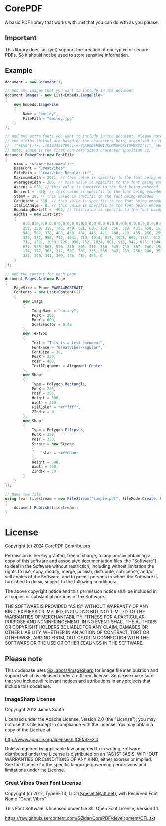 # CorePDF
A basic PDF library that works with .net that you can do with as you please.

## Important
This library does not (yet) support the creation of encrypted or secure PDFs. So it should not be used
to store sensitive information. 

## Example
``` csharp
document = new Document();

// Add any images that you want to include in the document
document.Images = new List<Embeds.ImageFile>
{
    new Embeds.ImageFile
    {
        Name = "smiley",
        FilePath = "smiley.jpg"
    }
};

// Add any extra fonts you want to include in the document. Please note that 
// the widths (below) are based on the characters being organised in the ASCII order (see next line)
//  !"#$%&'()*+,-./0123456789:;<=>?@ABCDEFGHIJKLMNOPQRSTUVWXYZ[\]^_`abcdefghijklmnopqrstuvwxyz{|}~
// note: space is the first non-zero sized character (position 32)
document.EmbedFont(new FontFile
{
    Name = "GreatVibes-Regular",
    BaseFont = "GreatVibes",
    FilePath = "GreatVibes-Regular.ttf",
    MaximumWidth = 2031, // this value is specific to the font being embeded
    AverageWidth = 286, // this value is specific to the font being embeded
    Ascent = 851, // this value is specific to the font being embeded
    Descent = -400, // this value is specific to the font being embeded
    StemV = 28, // this value is specific to the font being embeded
    CapHeight = 850, // this value is specific to the font being embeded
    ItalicAngle = 0, // this value is specific to the font being embeded
    BoundingBoxLeft = -402, // this value is specific to the font being embeded
    Widths = new List<int>
    {
        0,0,0,0,0,0,0,0,0,0,0,0,0,0,0,0,0,0,0,0,0,0,0,0,0,0,0,0,0,0,0,0,
        259, 350, 318, 746, 449, 621, 606, 158, 350, 518, 431, 458, 153, 406, 208,
        548, 502, 378, 488, 458, 464, 445, 421, 488, 420, 435, 256, 255, 329, 458,
        329, 382, 956, 712, 1041, 710, 1014, 815, 1048, 699, 1381, 912, 966, 1144,
        712, 1329, 1039, 726, 890, 752, 1024, 901, 918, 942, 975, 1344, 807, 959,
        677, 585, 867, 556, 370, 806, 211, 350, 345, 260, 367, 246, 198, 392, 332,
        174, 177, 363, 212, 507, 335, 335, 336, 342, 260, 256, 200, 357, 262, 476,
        333, 399, 341, 369, 485, 485, 485, 0
    }
});

// Add the content for each page
document.Pages.Add(new Page
{
    PageSize = Paper.PAGEA4PORTRAIT,
    Contents = new List<Content>()
    {
        new Image
        {
            ImageName = "smiley",
            PosX = 200,
            PosY = 600,
            ScaleFactor = 0.4m
        },
        new TextBox
        {
            Text = "This is a test document",
            FontFace = "GreatVibes-Regular",
            FontSize = 30,
            PosX = 250,
            PosY = 400,
            TextAlignment = Alignment.Center
        },
        new Shape
        {
            Type = Polygon.Rectangle,
            PosX = 200,
            PosY = 200,
            Height = 300,
            Width = 300,
            FillColor = "#ffffff",
            ZIndex = 0
        },
        new Shape
        {
            Type = Polygon.Ellipses,
            PosX = 350,
            PosY = 350,
            Stroke = new Stroke
            {
                Color = "#ff0000"
            },
            Height = 500,
            Width = 300,
            ZIndex = 10
        }
    }
});

// Make the file
using (var filestream = new FileStream("sample.pdf", FileMode.Create, FileAccess.Write))
{
    document.Publish(filestream);
}
```

# License
Copyright (c) 2024 CorePDF Contributors

Permission is hereby granted, free of charge, to any person obtaining a copy
of this software and associated documentation files (the "Software"), to deal
in the Software without restriction, including without limitation the rights
to use, copy, modify, merge, publish, distribute, sublicense, and/or sell
copies of the Software, and to permit persons to whom the Software is
furnished to do so, subject to the following conditions:

The above copyright notice and this permission notice shall be included in all
copies or substantial portions of the Software.

THE SOFTWARE IS PROVIDED "AS IS", WITHOUT WARRANTY OF ANY KIND, EXPRESS OR
IMPLIED, INCLUDING BUT NOT LIMITED TO THE WARRANTIES OF MERCHANTABILITY,
FITNESS FOR A PARTICULAR PURPOSE AND NONINFRINGEMENT. IN NO EVENT SHALL THE
AUTHORS OR COPYRIGHT HOLDERS BE LIABLE FOR ANY CLAIM, DAMAGES OR OTHER
LIABILITY, WHETHER IN AN ACTION OF CONTRACT, TORT OR OTHERWISE, ARISING FROM,
OUT OF OR IN CONNECTION WITH THE SOFTWARE OR THE USE OR OTHER DEALINGS IN THE
SOFTWARE.

## Please note
This codebase uses [SixLabors/ImageSharp](https://github.com/SixLabors/ImageSharp) 
for image file manipulation and support which is released under a different license. So 
please make sure that you include all relevant notices and attributions in any projects 
that include this codebase.

### ImageSharp License
Copyright 2012 James South

Licensed under the Apache License, Version 2.0 (the "License");
you may not use this file except in compliance with the License.
You may obtain a copy of the License at

http://www.apache.org/licenses/LICENSE-2.0

Unless required by applicable law or agreed to in writing, software
distributed under the License is distributed on an "AS IS" BASIS,
WITHOUT WARRANTIES OR CONDITIONS OF ANY KIND, either express or implied.
See the License for the specific language governing permissions and
limitations under the License.

### Great Vibes Open Font License
Copyright (c) 2012, TypeSETit, LLC (typesetit@att.net), 
with Reserved Font Name "Great Vibes"

This Font Software is licensed under the SIL Open Font License, Version 1.1.

https://raw.githubusercontent.com/GZidar/CorePDF/development/OFL.txt
